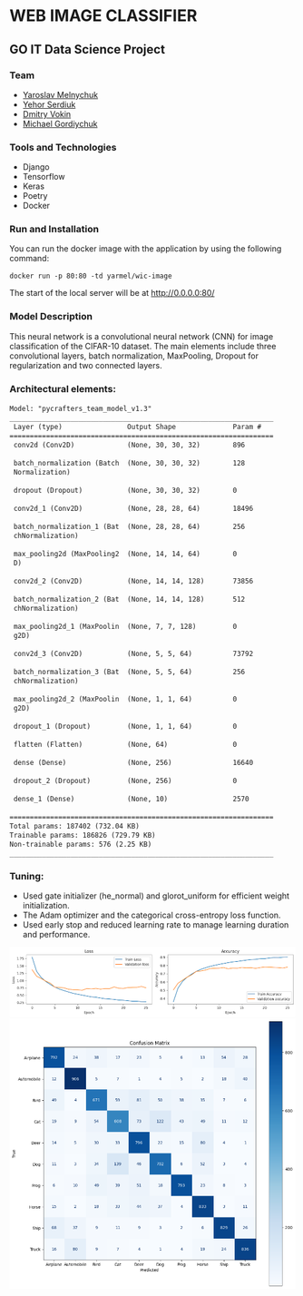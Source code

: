 # WEB IMAGE CLASSIFIER
## GO IT Data Science Project
### Team
* [Yaroslav Melnychuk](https://github.com/Yar-Mel)
* [Yehor Serdiuk](https://github.com/De1c)
* [Dmitry Vokin](https://github.com/Noma9d)
* [Michael Gordiychuk](https://github.com/TurMod)

### Tools and Technologies
* Django
* Tensorflow
* Keras
* Poetry
* Docker

### Run and Installation
You can run the docker image with the application by using the following command:
 
    docker run -p 80:80 -td yarmel/wic-image

The start of the local server will be at http://0.0.0.0:80/

### Model Description

This neural network is a convolutional neural network (CNN) for
image classification of the CIFAR-10 dataset.
The main elements include three convolutional layers, batch normalization,
MaxPooling, Dropout for regularization and two connected layers.

### Architectural elements:

    Model: "pycrafters_team_model_v1.3"
    _________________________________________________________________
     Layer (type)                Output Shape              Param #   
    =================================================================
     conv2d (Conv2D)             (None, 30, 30, 32)        896       
                                                                     
     batch_normalization (Batch  (None, 30, 30, 32)        128       
     Normalization)                                                  
                                                                     
     dropout (Dropout)           (None, 30, 30, 32)        0         
                                                                     
     conv2d_1 (Conv2D)           (None, 28, 28, 64)        18496     
                                                                     
     batch_normalization_1 (Bat  (None, 28, 28, 64)        256       
     chNormalization)                                                
                                                                     
     max_pooling2d (MaxPooling2  (None, 14, 14, 64)        0         
     D)                                                              
                                                                     
     conv2d_2 (Conv2D)           (None, 14, 14, 128)       73856     
                                                                     
     batch_normalization_2 (Bat  (None, 14, 14, 128)       512       
     chNormalization)                                                
                                                                     
     max_pooling2d_1 (MaxPoolin  (None, 7, 7, 128)         0         
     g2D)                                                            
                                                                     
     conv2d_3 (Conv2D)           (None, 5, 5, 64)          73792     
                                                                     
     batch_normalization_3 (Bat  (None, 5, 5, 64)          256       
     chNormalization)                                                
                                                                     
     max_pooling2d_2 (MaxPoolin  (None, 1, 1, 64)          0         
     g2D)                                                            
                                                                     
     dropout_1 (Dropout)         (None, 1, 1, 64)          0         
                                                                     
     flatten (Flatten)           (None, 64)                0         
                                                                     
     dense (Dense)               (None, 256)               16640     
                                                                     
     dropout_2 (Dropout)         (None, 256)               0         
                                                                     
     dense_1 (Dense)             (None, 10)                2570      
                                                                     
    =================================================================
    Total params: 187402 (732.04 KB)
    Trainable params: 186826 (729.79 KB)
    Non-trainable params: 576 (2.25 KB)
    _________________________________________________________________

### Tuning:
* Used gate initializer (he_normal) and glorot_uniform for efficient weight initialization.
* The Adam optimizer and the categorical cross-entropy loss function.
* Used early stop and reduced learning rate to manage learning duration and performance.

![loss_acc_plot](/src/model/loss_acc.png)
![confusion_matrix](/src/model/cm.png)